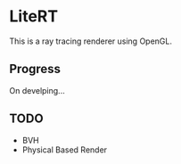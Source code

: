 # LiteRT
This is a ray tracing renderer using OpenGL.

## Progress
On develping...

## TODO
- BVH
- Physical Based Render